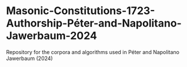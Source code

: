 # Masonic-Constitutions-1723-Authorship-Péter-and-Napolitano-Jawerbaum-2024
Repository for the corpora and algorithms used in Péter and Napolitano Jawerbaum (2024)
